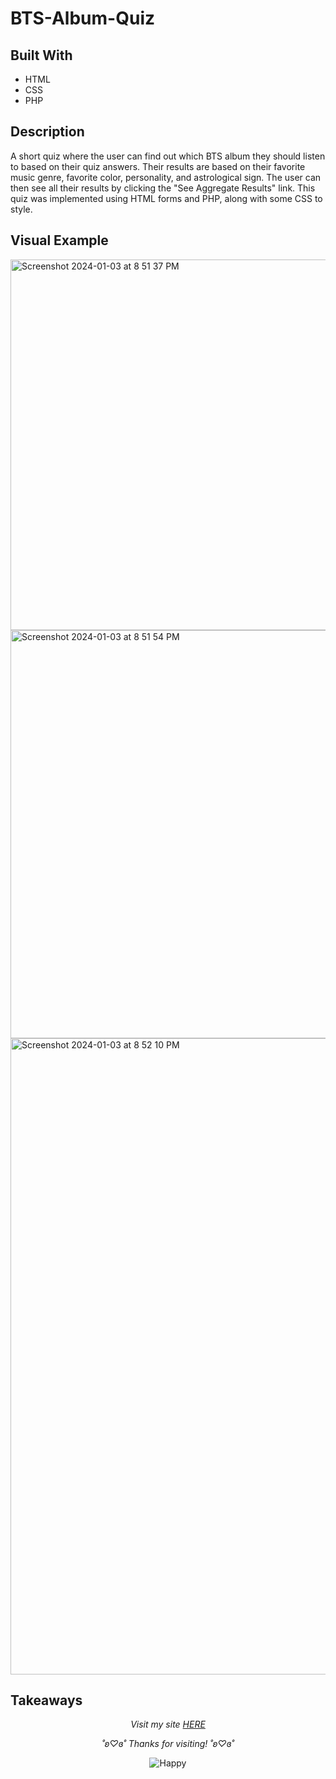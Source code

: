 # BTS-Album-Quiz

## Built With
- HTML
- CSS
- PHP

## Description
A short quiz where the user can find out which BTS album they should listen to based on their quiz answers. Their results are based on their favorite music genre, favorite color, personality, and astrological sign. The user can then see all their results by clicking the "See Aggregate Results" link. This quiz was implemented using HTML forms and PHP, along with some CSS to style. 

## Visual Example
<img width="593" alt="Screenshot 2024-01-03 at 8 51 37 PM" src="https://github.com/saharbueno/BTS-Album-Quiz/assets/69322388/0e0db6a4-def2-42bf-a6fb-e32b84d58ef9">
<img width="653" alt="Screenshot 2024-01-03 at 8 51 54 PM" src="https://github.com/saharbueno/BTS-Album-Quiz/assets/69322388/1e3719e3-7264-41ef-85e0-ca5a65ca35c8">
<img width="1018" alt="Screenshot 2024-01-03 at 8 52 10 PM" src="https://github.com/saharbueno/BTS-Album-Quiz/assets/69322388/1b7f278b-cd1e-4328-8ebd-da69b5cae3f6">


## Takeaways

<p align="center">
  <i>Visit my site <a href="https://i6.cims.nyu.edu/~sb8249/webdev/assignment07/quiz.php">HERE</a></i>
</p>

<p align="center">
  <i>˚ʚ♡ɞ˚ Thanks for visiting! ˚ʚ♡ɞ˚</i>
</p>

<p align="center">
  <img src="https://media.giphy.com/media/zCBrRpn4UO2rLl5Z1g/giphy.gif" alt="Happy">
</p>
